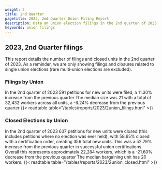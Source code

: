 ```yaml
---
weight: 2
title: 2nd Quarter
pagetitle: 2023, 2nd Quarter Union Filing Report
description: Data on union election filings in the 2nd quarter of 2023
keywords: union filings
---
```


## 2023, 2nd Quarter filings

This report details the number of filings and closed units in the 2nd quarter of 2023. As a reminder, we are only showing filings and closures related to single union elections (rare multi-union elections are excluded).

### Filings by Union
In the 2nd quarter of 2023 591 petitions for new units were filed, a 11.30% increase from the previous quarter The median size was 21 with a total of 32,432 workers across all units, a -6.24% decrease from the previous quarter
{{< readtable table="/tables/reports/2023/2union_filings.html" >}}

### Closed Elections by Union
In the 2nd quarter of 2023 607 petitions for new units were closed (this includes petitions where no election was ever held), with 58.65% closed with a certification order, creating 356 total new units. This was a 52.79% increase from the previous quarter in successful union certifications. Overall this represents approximately 22,284 workers, which is a -21.60% decrease from the previous quarter The median bargaining unit has 20 workers.
{{< readtable table="/tables/reports/2023/2union_closed.html" >}}

